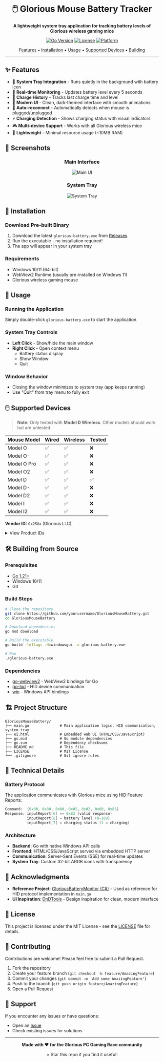 <div align="center">

# 🖱️ Glorious Mouse Battery Tracker

**A lightweight system tray application for tracking battery levels of Glorious wireless gaming mice**

[![Go Version](https://img.shields.io/badge/Go-1.21+-00ADD8?style=flat&logo=go)](https://go.dev/)
[![License](https://img.shields.io/badge/License-MIT-blue.svg)](LICENSE)
[![Platform](https://img.shields.io/badge/Platform-Windows-0078D6?style=flat&logo=windows)](https://www.microsoft.com/windows)

[Features](#-features) • [Installation](#-installation) • [Usage](#-usage) • [Supported Devices](#-supported-devices) • [Building](#-building-from-source)

</div>

---

## ✨ Features

- 🎯 **System Tray Integration** - Runs quietly in the background with battery icon
- 🔋 **Real-time Monitoring** - Updates battery level every 5 seconds
- 📅 **Charge History** - Tracks last charge time and level
- 🎨 **Modern UI** - Clean, dark-themed interface with smooth animations
- 🔄 **Auto-reconnect** - Automatically detects when mouse is plugged/unplugged
- ⚡ **Charging Detection** - Shows charging status with visual indicators
- 🎮 **Multi-device Support** - Works with all Glorious wireless mice
- 💾 **Lightweight** - Minimal resource usage (~10MB RAM)

## 📸 Screenshots

<div align="center">

### Main Interface
![Main UI](docs/screenshot-main.png)

### System Tray
![System Tray](docs/screenshot-tray.png)

</div>

## 🚀 Installation

### Download Pre-built Binary

1. Download the latest `glorious-battery.exe` from [Releases](../../releases)
2. Run the executable - no installation required!
3. The app will appear in your system tray

### Requirements

- Windows 10/11 (64-bit)
- WebView2 Runtime (usually pre-installed on Windows 11)
- Glorious wireless gaming mouse

## 📖 Usage

### Running the Application

Simply double-click `glorious-battery.exe` to start the application.

### System Tray Controls

- **Left Click** - Show/hide the main window
- **Right Click** - Open context menu
  - Battery status display
  - Show Window
  - Quit

### Window Behavior

- Closing the window minimizes to system tray (app keeps running)
- Use "Quit" from tray menu to fully exit

## 🖱️ Supported Devices

> **Note:** Only tested with **Model D Wireless**. Other models should work but are untested.

| Mouse Model | Wired | Wireless | Tested |
|------------|-------|----------|--------|
| Model O | ✅ | ✅ | ❌ |
| Model O- | ✅ | ✅ | ❌ |
| Model O Pro | ✅ | ✅ | ❌ |
| Model O2 | ✅ | ✅ | ❌ |
| Model D | ✅ | ✅ | ✅ |
| Model D- | ✅ | ✅ | ❌ |
| Model D2 | ✅ | ✅ | ❌ |
| Model I | ✅ | ✅ | ❌ |
| Model I2 | ✅ | ✅ | ❌ |

**Vendor ID:** `0x258a` (Glorious LLC)

<details>
<summary>View Product IDs</summary>

```
Model O:      0x2011 (Wired), 0x2013 (Wireless)
Model O-:     0x2019 (Wired), 0x2024 (Wireless)
Model O Pro:  0x2017 (Wired), 0x2018 (Wireless)
Model O2:     0x2009 (Wired), 0x200b (Wireless)
Model D:      0x2012 (Wired), 0x2023 (Wireless)
Model D-:     0x2015 (Wired), 0x2025 (Wireless)
Model D2:     0x2031 (Wired), 0x2033 (Wireless)
Model I:      0x2036 (Wired), 0x2046 (Wireless)
Model I2:     0x2014 (Wired), 0x2016 (Wireless)
```

</details>

## 🛠️ Building from Source

### Prerequisites

- [Go 1.21+](https://go.dev/dl/)
- Windows 10/11
- Git

### Build Steps

```bash
# Clone the repository
git clone https://github.com/yourusername/GloriousMouseBattery.git
cd GloriousMouseBattery

# Download dependencies
go mod download

# Build the executable
go build -ldflags -H=windowsgui -o glorious-battery.exe

# Run
./glorious-battery.exe
```

### Dependencies

- [go-webview2](https://github.com/jchv/go-webview2) - WebView2 bindings for Go
- [go-hid](https://github.com/sstallion/go-hid) - HID device communication
- [win](https://github.com/lxn/win) - Windows API bindings

## 🏗️ Project Structure

```
GloriousMouseBattery/
├── main.go              # Main application logic, HID communication, system tray
├── ui.html              # Embedded web UI (HTML/CSS/JavaScript)
├── go.mod               # Go module dependencies
├── go.sum               # Dependency checksums
├── README.md            # This file
├── LICENSE              # MIT License
└── .gitignore           # Git ignore rules
```

## 🔧 Technical Details

### Battery Protocol

The application communicates with Glorious mice using HID Feature Reports:

```go
Command:  {0x00, 0x00, 0x00, 0x02, 0x02, 0x00, 0x83}
Response: inputReport[6] == 0x83 (valid response)
          inputReport[8] = battery level (0-100)
          inputReport[7] = charging status (1 = charging)
```

### Architecture

- **Backend**: Go with native Windows API calls
- **Frontend**: HTML/CSS/JavaScript served via embedded HTTP server
- **Communication**: Server-Sent Events (SSE) for real-time updates
- **System Tray**: Custom 32-bit ARGB icons with transparency

## 🙏 Acknowledgments

- **Reference Project**: [GloriousBatteryMonitor (C#)](https://github.com/Cruxial0/GloriousBatteryMonitor) - Used as reference for HID protocol implementation in `main.go`
- **UI Inspiration**: [DnDTools](https://github.com/Beelzebub2/DnDTools) - Design inspiration for clean, modern interface

## 📝 License

This project is licensed under the MIT License - see the [LICENSE](LICENSE) file for details.

## 🤝 Contributing

Contributions are welcome! Please feel free to submit a Pull Request.

1. Fork the repository
2. Create your feature branch (`git checkout -b feature/AmazingFeature`)
3. Commit your changes (`git commit -m 'Add some AmazingFeature'`)
4. Push to the branch (`git push origin feature/AmazingFeature`)
5. Open a Pull Request

## 📧 Support

If you encounter any issues or have questions:

- Open an [Issue](../../issues)
- Check existing issues for solutions

---

<div align="center">

**Made with ❤️ for the Glorious PC Gaming Race community**

⭐ Star this repo if you find it useful!

</div>
